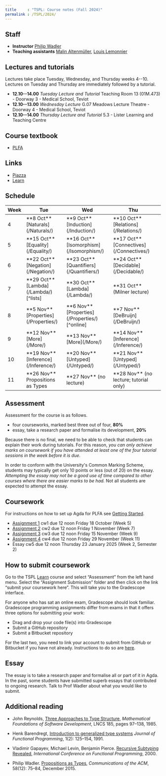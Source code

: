 ```yaml
---
title     : "TSPL: Course notes (Fall 2024)"
permalink : /TSPL/2024/
---
```



## Staff

* **Instructor**
    [Philip Wadler](https://homepages.inf.ed.ac.uk/wadler)
* **Teaching assistants**
    [Malin Altenmüller](https://maltenmuller.github.io/),
    [Louis Lemonnier](https://homepages.inf.ed.ac.uk/llemonni/)


## Lectures and tutorials

Lectures take place Tuesday, Wednesday, and Thursday weeks 4--10.
Lectures on Tuesday and Thursday are immediately followed by a tutorial.

* **12.10--14.00** _Tuesday Lecture and Tutorial_
  Teaching Room 13 (01M.473) - Doorway 3 - Medical School, Teviot
* **12.10--13.00** _Wednesday Lecture_
  G.07 Meadows Lecture Theatre - Doorway 4 - Medical School, Teviot
* **12.10--14.00** _Thursday Lecture and Tutorial_
  5.3 - Lister Learning and Teaching Centre

## Course textbook

* [PLFA](https://plfa.inf.ed.ac.uk)

## Links

* [Piazza][piazza]
* [Learn][learn]
<!-- Omit DRPS because it is not https -->
<!-- * [Lectures][lectures] -->

[piazza]: https://piazza.com/class/m03x8uq3s642g7
[learn]: https://www.learn.ed.ac.uk/ultra/courses/_117826_1/outline
[lectures]: https://echo360.org.uk/section/a4451855-1138-4ae3-9c94-acd37a91c8a4/home

## Schedule

<table>
<thead>
 <tr>
  <th scope="col">Week</th>
  <th scope="col">Tue</th>
  <th scope="col">Wed</th>
  <th scope="col">Thu<th>
 </tr>
</thead>
<tbody>
 <tr>
  <td>4</td>
  <td>**8 Oct** [Naturals](/Naturals/)</td>
  <td>**9 Oct** [Induction](/Induction/)</td>
  <td>**10 Oct** [Relations](/Relations/)</td>
 </tr>
 <tr>
  <td>5</td>
  <td>**15 Oct** [Equality](/Equality/)</td>
  <td>**16 Oct** [Isomorphism](/Isomorphism/)</td>
  <td>**17 Oct** [Connectives](/Connectives/)</td>
 </tr>
 <tr>
  <td>6</td>
  <td>**22 Oct** [Negation](/Negation/)</td>
  <td>**23 Oct** [Quantifiers](/Quantifiers/)</td>
  <td>**24 Oct** [Decidable](/Decidable/)</td>
 </tr>
 <tr>
  <td>7</td>
  <td>**29 Oct** [Lambda](/Lambda/)[^lists]</td>
  <td>**30 Oct** [Lambda](/Lambda/)</td>
  <td>**31 Oct** (Milner lecture)
 </tr>
 <tr>
  <td>8</td>
  <td>**5 Nov** [Properties](/Properties/)</td>
  <td>**6 Nov** [Properties](/Properties/)[^online]</td>
  <td>**7 Nov** [DeBruijn](/DeBruijn/)</td>
 </tr>
 <tr>
  <td>9</td>
  <td>**12 Nov** [More](/More/)</td>
  <td>**13 Nov** [More](/More/)</td>
  <td>**14 Nov** [Inference](/Inference/)</td>
 </tr>
 <tr>
  <td>10</td>
  <td>**19 Nov** [Inference](/Inference/)</td>
  <td>**20 Nov** [Untyped](/Untyped/)</td>
  <td>**21 Nov** [Untyped](/Untyped/)</td>
 </tr>
 <tr>
  <td>11</td>
  <td>**26 Nov** Propositions as Types</td>
  <td>**27 Nov** (no lecture)</td>
  <td>**28 Nov** (no lecture; tutorial only)</td>
 </tr>
</tbody>
</table>

[^lists]:In week 7, also read [Lists](/Lists/) on your own.

[^online]:This lecture willl be delivered online by Malin Altenmuller.
The Zoom link is here:<br/>
[https://ed-ac-uk.zoom.us/j/81894080012](https://ed-ac-uk.zoom.us/j/81894080012)<br/>
Meeting ID: 818 9408 0012<br/>
Passcode: aDvv0dXC

## Assessment

Assessment for the course is as follows.

* four courseworks, marked best three out of four, **80%**
* essay, take a research paper and formalise its development, **20%**

Because there is no final, we need to be able to check that students
can explain their work during tutorials.  For this reason, _you can
only achieve marks on coursework if you have attended at least one of
the four tutorial sessions in the week before it is due_.

In order to conform with the University's Common Marking Scheme,
students may typically get only 10 points or less (out of 20) on the
essay.  _Attempting the essay may not be a good use of time
compared to other courses where there are easier marks to be had._
Not all students are expected to attempt the essay.


## Coursework

For instructions on how to set up Agda for PLFA see [Getting Started](/GettingStarted/).

* [Assignment 1](/TSPL/2024/Assignment1/) cw1 due 12 noon Friday 18 October (Week 5)
* [Assignment 2](/TSPL/2024/Assignment2/) cw2 due 12 noon Friday 1 November (Week 7)
* [Assignment 3](/TSPL/2024/Assignment3/) cw3 due 12 noon Friday 15 November (Week 9)
* [Assignment 4](/TSPL/2024/Assignment4/) cw4 due 12 noon Friday 29 November (Week 11)
* Essay cw5 due 12 noon Thursday 23 January 2025 (Week 2, Semester 2)


## How to submit coursework

Go to the TSPL [Learn][learn] course and select “Assessment” from the left hand
menu. Select the “Assignment Submission” folder and then click on the
link “submit your coursework here”. This will take you to the
Gradescope interface.

For anyone who has sat an online exam, Gradescope should look familiar.
Gradescope programming assignments differ from exams in that
it offers three options for submitting your work:

  *   Drag and drop your code file(s) into Gradescope
  *   Submit a GitHub repository
  *   Submit a Bitbucket repository

For the last two, you need to link your account to submit from GitHub
or Bitbucket if you have not already.  Instructions to do so are
[here](https://help.gradescope.com/article/lcn4nfvcww-student-edit-account#linking_accounts).


<!-- Assignments are submitted by running
``` bash
submit tspl cwN AssignmentN.lagda.md
```
where N is the number of the assignment. -->


## Essay

The essay is to take a research paper and formalise all or
part of it in Agda.  In the past, some students have submitted superb
essays that contributed to ongoing research.
Talk to Prof Wadler about what you would like to submit.

<!--
## Mock exam

10am-12noon Monday 28 November. An online
examination with the Agda proof assistant, to let you
practice for the exam and familiarise yourself with exam conditions.
-->

## Additional reading

* John Reynolds,
  [Three Approaches to Type Structure][reynolds],
  _Mathematical Foundations of Software Development_,
  LNCS 185, pages 97–138, 1985.

* Henk Barendregt,
  [Introduction to generalized type systems][barendregt]
  _Journal of Functional Programming_, 1(2): 125–154, 1991.

* Vladimir Gapayev, Michael Levin, Benjamin Pierce.
  [Recursive Subtyping Revealed][gapayev],
  _International Conference on Functional Programming_, 2000.

* Philip Wadler.
  [Propositions as Types][p-as-t],
  _Communications of the ACM_, 58(12): 75–84, December 2015.

[reynolds]: https://homepages.inf.ed.ac.uk/wadler/papers/reynolds/three-approaches.pdf
[barendregt]: https://homepages.inf.ed.ac.uk/wadler/papers/barendregt/pure-type-systems.pdf
[gapayev]: https://homepages.inf.ed.ac.uk/wadler/papers/gapayev/gapayev-et-al-icfp2000.pdf
[p-as-t]: https://dl.acm.org/doi/10.1145/2699407

<!--
## Midterm course feedback

You may offer feedback on the course at
[https://www.surveymonkey.co.uk/r/YX7ZFYC](https://www.surveymonkey.co.uk/r/YX7ZFYC).

Please do so by 12 noon Thursday 31 October.
-->

<!--

## Mock exam

Here is the text of the [second mock](/courses/tspl/2018/Mock2.pdf)
and the exam [instructions](/courses/tspl/2018/Instructions.pdf).

-->

